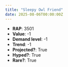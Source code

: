 ```yaml
---
title: "Sleepy Owl Friend"
date: 2025-08-06T00:00:00Z
---
```

- **RAP**: 3501
- **Value**: -1
- **Demand level**: -1
- **Trend**: -1
- **Projected?**: True
- **Hyped?**: True
- **Rare?**: True
